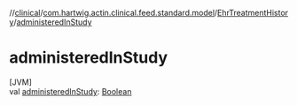 //[clinical](../../../index.md)/[com.hartwig.actin.clinical.feed.standard.model](../index.md)/[EhrTreatmentHistory](index.md)/[administeredInStudy](administered-in-study.md)

# administeredInStudy

[JVM]\
val [administeredInStudy](administered-in-study.md): [Boolean](https://kotlinlang.org/api/latest/jvm/stdlib/kotlin/-boolean/index.html)
